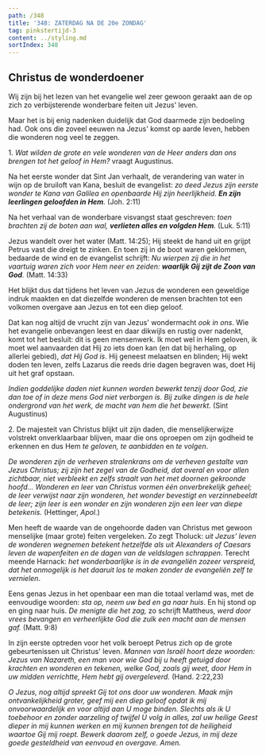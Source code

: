 ```yaml
---
path: /348
title: '348: ZATERDAG NA DE 20e ZONDAG'
tag: pinkstertijd-3
content: ../styling.md
sortIndex: 348
---
```


## Christus de wonderdoener

Wij zijn bij het lezen van het evangelie wel zeer gewoon geraakt aan de op zich zo verbijsterende wonderbare feiten uit Jezus' leven.

Maar het is bij enig nadenken duidelijk dat God daarmede zijn bedoeling had. Ook ons die zoveel eeuwen na Jezus' komst op aarde leven, hebben die wonderen nog veel te zeggen.

1\. _Wat wilden de grote en vele wonderen van de Heer anders dan ons brengen tot het geloof in Hem?_ vraagt Augustinus.

Na het eerste wonder dat Sint Jan verhaalt, de verandering van water in wijn op de bruiloft van Kana, besluit de evangelist: _zo deed Jezus zijn eerste wonder te Kana van Galilea en openbaarde Hij zijn heerlijkheid. __En zijn leerlingen geloofden in Hem__._ (Joh. 2:11)

Na het verhaal van de wonderbare visvangst staat geschreven: _toen brachten zij de boten aan wal, __verlieten alles en volgden Hem__._ (Luk. 5:11)

Jezus wandelt over het water (Matt. 14:25); Hij steekt de hand uit en grijpt Petrus vast die dreigt te zinken. En toen zij in de boot waren geklommen, bedaarde de wind en de evangelist schrijft: _Nu wierpen zij die in het vaartuig waren zich voor Hem neer en zeiden: __waarlijk Gij zijt de Zoon van God__._ (Matt. 14:33)

Het blijkt dus dat tijdens het leven van Jezus de wonderen een geweldige indruk maakten en dat diezelfde wonderen de mensen brachten tot een volkomen overgave aan Jezus en tot een diep geloof.

Dat kan nog altijd de vrucht zijn van Jezus' wondermacht _ook in ons_. Wie het evangelie onbevangen leest en daar dikwijls en rustig over nadenkt, komt tot het besluit: dit is geen mensenwerk. Ik moet wel in Hem geloven, ik moet wel aanvaarden dat Hij zo iets doen kan (en dat bij herhaling, op allerlei gebied), _dat Hij God is_. Hij geneest melaatsen en blinden; Hij wekt doden ten leven, zelfs Lazarus die reeds drie dagen begraven was, doet Hij uit het graf opstaan.

_Indien goddelijke daden niet kunnen worden bewerkt tenzij door God, zie dan toe of in deze mens God niet verborgen is. Bij zulke dingen is de hele ondergrond van het werk, de macht van hem die het bewerkt._ (Sint Augustinus)

2\. De majesteit van Christus blijkt uit zijn daden, die menselijkerwijze volstrekt onverklaarbaar blijven, maar die ons oproepen om zijn godheid te erkennen en dus Hem _te geloven, te aanbidden_ en _te volgen_.

_De wonderen zijn de verheven stralenkrans om de verheven gestalte van Jezus Christus; zij zijn het zegel van de Godheid, dat overal en voor allen zichtbaar, niet verbleekt en zelfs straalt van het met doornen gekroonde hoofd... Wonderen en leer van Christus vormen één onverbrekelijk geheel; de leer verwijst naar zijn wonderen, het wonder bevestigt en verzinnebeeldt de leer; zijn leer is een wonder en zijn wonderen zijn een leer van diepe betekenis._ (Hettinger, _Apol._)

Men heeft de waarde van de ongehoorde daden van Christus met gewoon menselijke (maar grote) feiten vergeleken. Zo zegt Tholuck: _uit Jezus' leven de wonderen wegnemen betekent hetzelfde als uit Alexanders of Caesars leven de wapenfeiten en de dagen van de veldslagen schrappen_. Terecht meende Harnack: _het wonderbaarlijke is in de evangeliën zozeer verspreid, dat het onmogelijk is het daaruit los te maken zonder de evangeliën zelf te vernielen_.

Eens genas Jezus in het openbaar een man die totaal verlamd was, met de eenvoudige woorden: _sta op, neem uw bed en ga naar huis_. En hij stond op en ging naar huis. _De menigte die het zag,_ zo schrijft Mattheus, _werd door vrees bevangen en verheerlijkte God die zulk een macht aan de mensen gaf._ (Matt. 9:8)

In zijn eerste optreden voor het volk beroept Petrus zich op de grote gebeurtenissen uit Christus' leven. _Mannen van Israël hoort deze woorden: Jezus van Nazareth, een man voor wie God bij u heeft getuigd door krachten en wonderen en tekenen, welke God, zoals gij weet, door Hem in uw midden verrichtte, Hem hebt gij overgeleverd._ (Hand. 2:22,23)

_O Jezus, nog altijd spreekt Gij tot ons door uw wonderen. Maak mijn ontvankelijkheid groter, geef mij een diep geloof opdat ik mij onvoorwaardelijk en voor altijd aan U moge binden. Slechts als ik U toebehoor en zonder aarzeling of twijfel U volg in alles, zal uw heilige Geest dieper in mij kunnen werken en mij kunnen brengen tot de heiligheid waartoe Gij mij roept. Bewerk daarom zelf, o goede Jezus, in mij deze goede gesteldheid van eenvoud en overgave. Amen._

